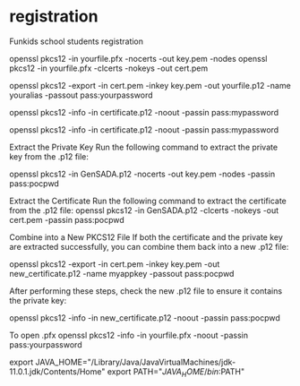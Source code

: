# registration
Funkids school students registration


openssl pkcs12 -in yourfile.pfx -nocerts -out key.pem -nodes
openssl pkcs12 -in yourfile.pfx -clcerts -nokeys -out cert.pem


openssl pkcs12 -export -in cert.pem -inkey key.pem -out yourfile.p12 -name youralias -passout pass:yourpassword


openssl pkcs12 -info -in certificate.p12 -noout -passin pass:mypassword

openssl pkcs12 -info -in certificate.p12 -noout -passin pass:mypassword

Extract the Private Key
Run the following command to extract the private key from the .p12 file:

openssl pkcs12 -in GenSADA.p12 -nocerts -out key.pem -nodes -passin pass:pocpwd

Extract the Certificate
Run the following command to extract the certificate from the .p12 file:
openssl pkcs12 -in GenSADA.p12 -clcerts -nokeys -out cert.pem -passin pass:pocpwd


Combine into a New PKCS12 File
If both the certificate and the private key are extracted successfully, you can combine them back into a new .p12 file:

openssl pkcs12 -export -in cert.pem -inkey key.pem -out new_certificate.p12 -name myappkey -passout pass:pocpwd

After performing these steps, check the new .p12 file to ensure it contains the private key:

openssl pkcs12 -info -in new_certificate.p12 -noout -passin pass:pocpwd

To open .pfx
openssl pkcs12 -info -in yourfile.pfx -noout -passin pass:yourpassword

export JAVA_HOME="/Library/Java/JavaVirtualMachines/jdk-11.0.1.jdk/Contents/Home"
export PATH="$JAVA_HOME/bin:$PATH"

